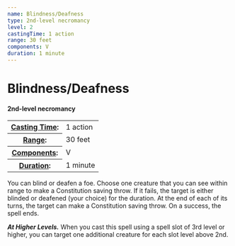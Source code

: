 ```yaml
---
name: Blindness/Deafness
type: 2nd-level necromancy
level: 2
castingTime: 1 action
range: 30 feet
components: V
duration: 1 minute
---
```


Blindness/Deafness
==================

#### 2nd-level necromancy

<table cellspacing="0" class="statBlock"><tbody><tr><th><a href="/srd/spellcasting/castingASpell.htm#castingTime">Casting Time</a>:</th><td>1 action</td></tr><tr><th><a href="/srd/spellcasting/castingASpell.htm#range">Range</a>:</th><td>30 feet</td></tr><tr><th><a href="/srd/spellcasting/castingASpell.htm#components">Components</a>:</th><td>V</td></tr><tr><th><a href="/srd/spellcasting/castingASpell.htm#duration">Duration</a>:</th><td>1 minute</td></tr></tbody></table>

You can blind or deafen a foe. Choose one creature that you can see within range to make a Constitution saving throw. If it fails, the target is either blinded or deafened (your choice) for the duration. At the end of each of its turns, the target can make a Constitution saving throw. On a success, the spell ends.

_**At Higher Levels.**_ When you cast this spell using a spell slot of 3rd level or higher, you can target one additional creature for each slot level above 2nd.
